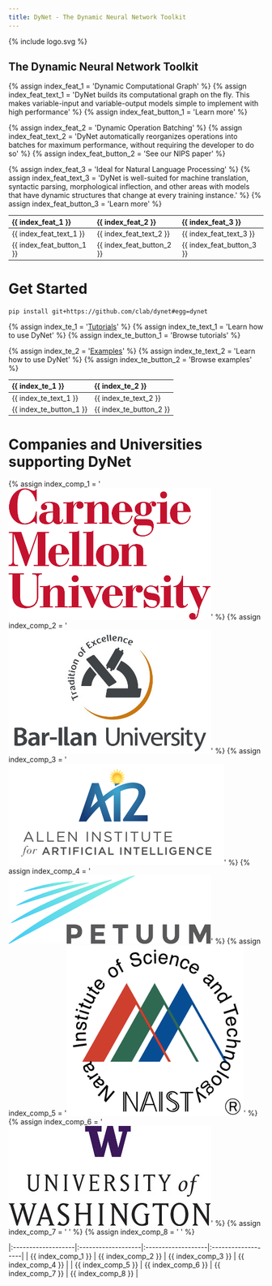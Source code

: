 ```yaml
---
title: DyNet - The Dynamic Neural Network Toolkit
---
```


<div>
{% include logo.svg %}
</div>

## The Dynamic Neural Network Toolkit





{% assign index_feat_1 = 'Dynamic Computational Graph' %}
{% assign index_feat_text_1 = 'DyNet builds its computational graph on the fly. This makes variable-input and variable-output models simple to implement with high performance' %}
{% assign index_feat_button_1 = 'Learn more' %}

{% assign index_feat_2 = 'Dynamic Operation Batching' %}
{% assign index_feat_text_2 = 'DyNet automatically reorganizes operations into batches for maximum performance, without requiring the developer to do so' %}
{% assign index_feat_button_2 = 'See our NIPS paper' %}

{% assign index_feat_3 = 'Ideal for Natural Language Processing' %}
{% assign index_feat_text_3 = 'DyNet is well-suited for machine translation, syntactic parsing, morphological inflection, and other areas with models that have dynamic structures that change at every training instance.' %}
{% assign index_feat_button_3 = 'Learn more' %}

<div markdown="1">

| {{ index_feat_1 }}        | {{ index_feat_2 }}        | {{ index_feat_3 }}        |
|:--------------------------|:--------------------------|:--------------------------|
| {{ index_feat_text_1 }}   | {{ index_feat_text_2 }}   | {{ index_feat_text_3 }}   |
| {{ index_feat_button_1 }} | {{ index_feat_button_2 }} | {{ index_feat_button_3 }} |

</div>



# Get Started

    pip install git+https://github.com/clab/dynet#egg=dynet





{% assign index_te_1 = '[Tutorials](http://dynet.readthedocs.io/en/latest/tutorial.html)' %}
{% assign index_te_text_1 = 'Learn how to use DyNet' %}
{% assign index_te_button_1 = 'Browse tutorials' %}

{% assign index_te_2 = '[Examples](http://dynet.readthedocs.io/en/latest/examples.html)' %}
{% assign index_te_text_2 = 'Learn how to use DyNet' %}
{% assign index_te_button_2 = 'Browse examples' %}

<div markdown="1">

| {{ index_te_1 }}        | {{ index_te_2 }}        |
|:------------------------|:------------------------|
| {{ index_te_text_1 }}   | {{ index_te_text_2 }}   |
| {{ index_te_button_1 }} | {{ index_te_button_2 }} |

</div>




# Companies and Universities supporting DyNet

{% assign index_comp_1 = '![Carnegie Mellon University](/assets/contributors/cmu.png)' %}
{% assign index_comp_2 = '![Bar-Ilan University](/assets/contributors/biu.jpg)' %}
{% assign index_comp_3 = '![Allen Institute for Artificial Intelligence](/assets/contributors/ai2.png)' %}
{% assign index_comp_4 = '![Petuum](/assets/contributors/petuum.png)' %}
{% assign index_comp_5 = '![Nara Institute of Science and Technology](/assets/contributors/naist.png)' %}
{% assign index_comp_6 = '![University of Washington](/assets/contributors/uw.jpg)' %}
{% assign index_comp_7 = ' ' %}
{% assign index_comp_8 = ' ' %}

<div markdown="1">

|:-------------------|:-------------------|:-------------------|:-------------------|
| {{ index_comp_1 }} | {{ index_comp_2 }} | {{ index_comp_3 }} | {{ index_comp_4 }} |
| {{ index_comp_5 }} | {{ index_comp_6 }} | {{ index_comp_7 }} | {{ index_comp_8 }} |

</div>
